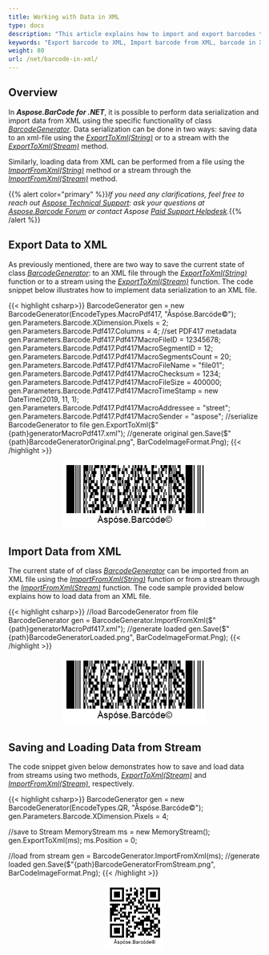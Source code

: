 ```yaml
---
title: Working with Data in XML
type: docs
description: "This article explains how to import and export barcodes to XML using Aspose.BarCode for .NET."
keywords: "Export barcode to XML, Import barcode from XML, barcode in XML, Aspose.BarCode, Read Barcode C#"
weight: 80
url: /net/barcode-in-xml/
---
```

 
## Overview
In ***Aspose.BarCode for .NET***, it is possible to perform data serialization and import data from XML using the specific functionality of class [*BarcodeGenerator*](https://apireference.aspose.com/barcode/net/aspose.barcode.generation/barcodegenerator). Data serialization can be done in two ways: saving data to an xml-file using the [*ExportToXml(String)*](https://apireference.aspose.com/barcode/net/aspose.barcode.generation.barcodegenerator/exporttoxml/methods/1) or to a stream with the [*ExportToXml(Stream)*](https://apireference.aspose.com/barcode/net/aspose.barcode.generation/barcodegenerator/methods/exporttoxml) method.  
  
Similarly, loading data from XML can be performed from a file using the [*ImportFromXml(String)*](https://apireference.aspose.com/barcode/net/aspose.barcode.generation.barcodegenerator/importfromxml/methods/1) method or a stream through the [*ImportFromXml(Stream)*](https://apireference.aspose.com/barcode/net/aspose.barcode.generation/barcodegenerator/methods/importfromxml) method.
  
{{% alert color="primary" %}}*If you need any clarifications, feel free to reach out [Aspose Technical Support](/barcode/net/technical-support/): ask your questions at [Aspose.Barcode Forum](https://forum.aspose.com/c/barcode/13) or contact Aspose [Paid Support Helpdesk](https://helpdesk.aspose.com/).*{{% /alert %}}

## Export Data to XML
As previously mentioned, there are two way to save the current state of class [*BarcodeGenerator*](https://apireference.aspose.com/barcode/net/aspose.barcode.generation/barcodegenerator): to an XML file through the [*ExportToXml(String)*](https://apireference.aspose.com/barcode/net/aspose.barcode.generation.barcodegenerator/exporttoxml/methods/1) function or to a stream using the [*ExportToXml(Stream)*](https://apireference.aspose.com/barcode/net/aspose.barcode.generation/barcodegenerator/methods/exporttoxml) function. The code snippet below illustrates how to implement data serialization to an XML file.   

{{< highlight csharp>}}
BarcodeGenerator gen = new BarcodeGenerator(EncodeTypes.MacroPdf417, "Åspóse.Barcóde©");
gen.Parameters.Barcode.XDimension.Pixels = 2;
gen.Parameters.Barcode.Pdf417.Columns = 4;
//set PDF417 metadata
gen.Parameters.Barcode.Pdf417.Pdf417MacroFileID = 12345678;
gen.Parameters.Barcode.Pdf417.Pdf417MacroSegmentID = 12;
gen.Parameters.Barcode.Pdf417.Pdf417MacroSegmentsCount = 20;
gen.Parameters.Barcode.Pdf417.Pdf417MacroFileName = "file01";
gen.Parameters.Barcode.Pdf417.Pdf417MacroChecksum = 1234;
gen.Parameters.Barcode.Pdf417.Pdf417MacroFileSize = 400000;
gen.Parameters.Barcode.Pdf417.Pdf417MacroTimeStamp = new DateTime(2019, 11, 1);
gen.Parameters.Barcode.Pdf417.Pdf417MacroAddressee = "street";
gen.Parameters.Barcode.Pdf417.Pdf417MacroSender = "aspose";
//serialize BarcodeGenerator to file
gen.ExportToXml($"{path}generatorMacroPdf417.xml");
//generate original
gen.Save($"{path}BarcodeGeneratorOriginal.png", BarCodeImageFormat.Png);
{{< /highlight >}}

<p align="center"><img src="barcodegeneratororiginal.png"></p>

## Import Data from XML
The current state of of class [*BarcodeGenerator*](https://apireference.aspose.com/barcode/net/aspose.barcode.generation/barcodegenerator) can be imported from an XML file using the [*ImportFromXml(String)*](https://apireference.aspose.com/barcode/net/aspose.barcode.generation.barcodegenerator/importfromxml/methods/1) function or from a stream through the [*ImportFromXml(Stream)*](https://apireference.aspose.com/barcode/net/aspose.barcode.generation/barcodegenerator/methods/importfromxml) function. The code sample provided below explains how to load data from an XML file.   

{{< highlight csharp>}}
//load BarcodeGenerator from file
BarcodeGenerator gen = BarcodeGenerator.ImportFromXml($"{path}generatorMacroPdf417.xml");
//generate loaded
gen.Save($"{path}BarcodeGeneratorLoaded.png", BarCodeImageFormat.Png);
{{< /highlight >}}

<p align="center"><img src="barcodegeneratorloaded.png"></p>

## Saving and Loading Data from Stream
The code snippet given below demonstrates how to save and load data from streams using two methods, [*ExportToXml(Stream)*](https://apireference.aspose.com/barcode/net/aspose.barcode.generation/barcodegenerator/methods/exporttoxml) and [*ImportFromXml(Stream)*](https://apireference.aspose.com/barcode/net/aspose.barcode.generation/barcodegenerator/methods/importfromxml), respectively. 

{{< highlight csharp>}}
BarcodeGenerator gen = new BarcodeGenerator(EncodeTypes.QR, "Åspóse.Barcóde©");
gen.Parameters.Barcode.XDimension.Pixels = 4;

//save to Stream
MemoryStream ms = new MemoryStream();
gen.ExportToXml(ms);
ms.Position = 0;

//load from stream
gen = BarcodeGenerator.ImportFromXml(ms);
//generate loaded
gen.Save($"{path}BarcodeGeneratorFromStream.png", BarCodeImageFormat.Png);
{{< /highlight >}}

<p align="center"><img src="barcodegeneratorfromstream.png"></p>